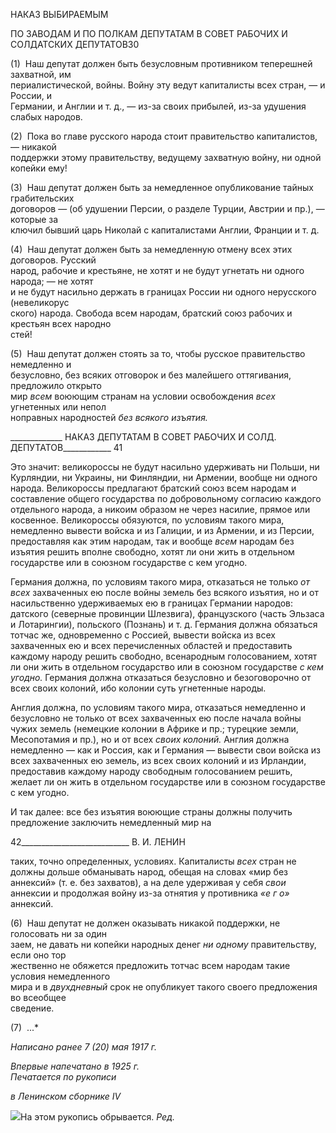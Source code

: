 НАКАЗ ВЫБИРАЕМЫМ

ПО ЗАВОДАМ И ПО ПОЛКАМ ДЕПУТАТАМ В СОВЕТ РАБОЧИХ И СОЛДАТСКИХ ДЕПУТАТОВ30

(1)  Наш депутат должен быть безусловным противником теперешней захватной, им­  
периалистической, войны. Войну эту ведут капиталисты всех стран, — и России, и  
Германии, и Англии и т. д., — из-за своих прибылей, из-за удушения слабых народов.

(2)  Пока во главе русского народа стоит правительство капиталистов, — никакой  
поддержки этому правительству, ведущему захватную войну, ни одной копейки ему!

(3)  Наш депутат должен быть за немедленное опубликование тайных грабительских  
договоров — (об удушении Персии, о разделе Турции, Австрии и пр.), — которые за­  
ключил бывший царь Николай с капиталистами Англии, Франции и т. д.

(4)  Наш депутат должен быть за немедленную отмену всех этих договоров. Русский  
народ, рабочие и крестьяне, не хотят и не будут угнетать ни одного народа; — не хотят  
и не будут насильно держать в границах России ни одного нерусского (невеликорус­  
ского) народа. Свобода всем народам, братский союз рабочих и крестьян всех народно­  
стей!

(5)  Наш депутат должен стоять за то, чтобы русское правительство немедленно и  
безусловно, без всяких отговорок и без малейшего оттягивания, предложило открыто  
мир _всем_ воюющим странам на условии освобождения _всех_ угнетенных или непол­  
ноправных народностей _без всякого изъятия._

  

_____________ НАКАЗ ДЕПУТАТАМ В СОВЕТ РАБОЧИХ И СОЛД. ДЕПУТАТОВ____________ 41

Это значит: великороссы не будут насильно удерживать ни Польши, ни Курляндии, ни Украины, ни Финляндии, ни Армении, вообще ни одного народа. Великороссы предлагают братский союз всем народам и составление общего государства по добро­вольному согласию каждого отдельного народа, а никоим образом не через насилие, прямое или косвенное. Великороссы обязуются, по условиям такого мира, немедленно вывести войска и из Галиции, и из Армении, и из Персии, предоставляя как этим наро­дам, так и вообще _всем_ народам без изъятия решить вполне свободно, хотят ли они жить в отдельном государстве или в союзном государстве с кем угодно.

Германия должна, по условиям такого мира, отказаться не только _от всех_ захвачен­ных ею после войны земель без всякого изъятия, но и от насильственно удерживаемых ею в границах Германии народов: датского (северные провинции Шлезвига), француз­ского (часть Эльзаса и Лотарингии), польского (Познань) и т. д. Германия должна обя­заться тотчас же, одновременно с Россией, вывести войска из всех захваченных ею и всех перечисленных областей и предоставить каждому народу решить свободно, всена­родным голосованием, хотят ли они жить в отдельном государство или в союзном го­сударстве _с кем угодно._ Германия должна отказаться безусловно и безоговорочно от всех своих колоний, ибо колонии суть угнетенные народы.

Англия должна, по условиям такого мира, отказаться немедленно и безусловно не только от всех захваченных ею после начала войны чужих земель (немецкие колонии в Африке и пр.; турецкие земли, Месопотамия и пр.), но и от всех _своих колоний._ Англия должна немедленно — как и Россия, как и Германия — вывести свои войска из всех захваченных ею земель, из всех своих колоний и из Ирландии, предоставив каж­дому народу свободным голосованием решить, желает ли он жить в отдельном госу­дарстве или в союзном государстве с кем угодно.

И так далее: все без изъятия воюющие страны должны получить предложение за­ключить немедленный мир на

  

42___________________________ В. И. ЛЕНИН

таких, точно определенных, условиях. Капиталисты _всех_ стран не должны дольше об­манывать народ, обещая на словах «мир без аннексий» (т. е. без захватов), а на деле удерживая у себя _свои_ аннексии и продолжая войну из-за отнятия у противника _«е г о»_ аннексий.

(6)  Наш депутат не должен оказывать никакой поддержки, не голосовать ни за один  
заем, не давать ни копейки народных денег _ни одному_ правительству, если оно тор­  
жественно не обяжется предложить тотчас всем народам такие условия немедленного  
мира и в _двухдневный_ срок не опубликует такого своего предложения во всеобщее  
сведение.

(7)  ...*

_Написано ранее 7 (20) мая 1917 г._

_Впервые напечатано в 1925 г.                                                             Печатается по рукописи_

_в Ленинском сборнике_ _IV_

![](file:///C:/Users/bot32/AppData/Local/Temp/msohtmlclip1/01/clip_image001.png)На этом рукопись обрывается. _Ред._